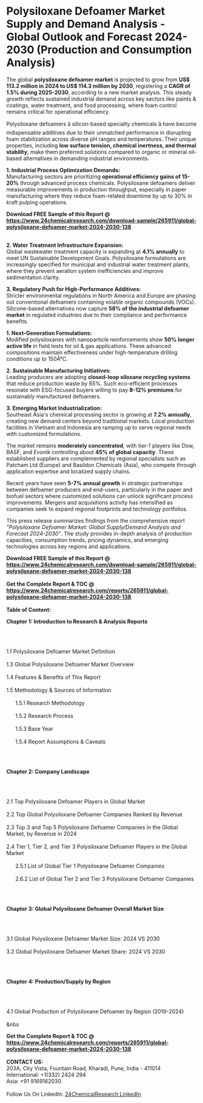 <h1>Polysiloxane Defoamer Market Supply and Demand Analysis - Global Outlook and Forecast 2024-2030 (Production and Consumption Analysis)</h1><p>The global <strong>polysiloxane defoamer market</strong> is projected to grow from <strong>US$ 113.2 million in 2024 to US$ 114.3 million by 2030</strong>, registering a <strong>CAGR of 1.5% during 2025-2030</strong>, according to a new market analysis. This steady growth reflects sustained industrial demand across key sectors like paints &amp; coatings, water treatment, and food processing, where foam control remains critical for operational efficiency.</p><p>Polysiloxane defoamers â silicon-based specialty chemicals â have become indispensable additives due to their unmatched performance in disrupting foam stabilization across diverse pH ranges and temperatures. Their unique properties, including <strong>low surface tension, chemical inertness, and thermal stability</strong>, make them preferred solutions compared to organic or mineral oil-based alternatives in demanding industrial environments.</p><p><strong>1. Industrial Process Optimization Demands:</strong><br>
Manufacturing sectors are prioritizing <strong>operational efficiency gains of 15-20%</strong> through advanced process chemicals. Polysiloxane defoamers deliver measurable improvements in production throughput, especially in paper manufacturing where they reduce foam-related downtime by up to 30% in kraft pulping operations.</p><div><b>Download FREE Sample of this Report @ 
            <a href="https://www.24chemicalresearch.com/download-sample/265911/global-polysiloxane-defoamer-market-2024-2030-138">
            https://www.24chemicalresearch.com/download-sample/265911/global-polysiloxane-defoamer-market-2024-2030-138</a></b></div><br><p><strong>2. Water Treatment Infrastructure Expansion:</strong><br>
Global wastewater treatment capacity is expanding at <strong>4.1% annually</strong> to meet UN Sustainable Development Goals. Polysiloxane formulations are increasingly specified for municipal and industrial water treatment plants, where they prevent aeration system inefficiencies and improve sedimentation clarity.</p><p><strong>3. Regulatory Push for High-Performance Additives:</strong><br>
Stricter environmental regulations in North America and Europe are phasing out conventional defoamers containing volatile organic compounds (VOCs). Silicone-based alternatives now capture <strong>58% of the industrial defoamer market</strong> in regulated industries due to their compliance and performance benefits.</p><p><strong>1. Next-Generation Formulations:</strong><br>
Modified polysiloxanes with nanoparticle reinforcements show <strong>50% longer active life</strong> in field tests for oil &amp; gas applications. These advanced compositions maintain effectiveness under high-temperature drilling conditions up to 150Â°C.</p><p><strong>2. Sustainable Manufacturing Initiatives:</strong><br>
Leading producers are adopting <strong>closed-loop siloxane recycling systems</strong> that reduce production waste by 65%. Such eco-efficient processes resonate with ESG-focused buyers willing to pay <strong>8-12% premiums</strong> for sustainably manufactured defoamers.</p><p><strong>3. Emerging Market Industrialization:</strong><br>
Southeast Asia's chemical processing sector is growing at <strong>7.2% annually</strong>, creating new demand centers beyond traditional markets. Local production facilities in Vietnam and Indonesia are ramping up to serve regional needs with customized formulations.</p><p>The market remains <strong>moderately concentrated</strong>, with tier-1 players like Dow, BASF, and Evonik controlling about <strong>45% of global capacity</strong>. These established suppliers are complemented by regional specialists such as Patcham Ltd (Europe) and Basildon Chemicals (Asia), who compete through application expertise and localized supply chains.</p><p>Recent years have seen <strong>5-7% annual growth</strong> in strategic partnerships between defoamer producers and end-users, particularly in the paper and biofuel sectors where customized solutions can unlock significant process improvements. Mergers and acquisitions activity has intensified as companies seek to expand regional footprints and technology portfolios.</p><p>This press release summarizes findings from the comprehensive report <em>"Polysiloxane Defoamer Market: Global Supply/Demand Analysis and Forecast 2024-2030"</em>. The study provides in-depth analysis of production capacities, consumption trends, pricing dynamics, and emerging technologies across key regions and applications.</p><div><b>Download FREE Sample of this Report @ 
            <a href="https://www.24chemicalresearch.com/download-sample/265911/global-polysiloxane-defoamer-market-2024-2030-138">
            https://www.24chemicalresearch.com/download-sample/265911/global-polysiloxane-defoamer-market-2024-2030-138</a></b></div><br><div><b>Get the Complete Report & TOC @ 
            <a href="https://www.24chemicalresearch.com/reports/265911/global-polysiloxane-defoamer-market-2024-2030-138">
            https://www.24chemicalresearch.com/reports/265911/global-polysiloxane-defoamer-market-2024-2030-138</a></b></div><br>
            <b>Table of Content:</b><p><p><strong>Chapter 1: Introduction to Research &amp; Analysis Reports</strong></p><br />
<br />
<p>1.1 Polysiloxane Defoamer  Market Definition<br /><br />
1.3 Global Polysiloxane Defoamer  Market Overview<br /><br />
1.4 Features &amp; Benefits of This Report<br /><br />
1.5 Methodology &amp; Sources of Information<br /><br />
&nbsp;&nbsp;&nbsp;&nbsp;&nbsp; 1.5.1 Research Methodology<br /><br />
&nbsp;&nbsp;&nbsp;&nbsp;&nbsp; 1.5.2 Research Process<br /><br />
&nbsp;&nbsp;&nbsp;&nbsp;&nbsp; 1.5.3 Base Year<br /><br />
&nbsp;&nbsp;&nbsp;&nbsp;&nbsp; 1.5.4 Report Assumptions &amp; Caveats</p><br />
<br />
<p><strong>Chapter 2: Company Landscape</strong></p><br />
<br />
<p>2.1 Top Polysiloxane Defoamer  Players in Global Market<br /><br />
2.2 Top Global Polysiloxane Defoamer  Companies Ranked by Revenue<br /><br />
2.3 Top 3 and Top 5 Polysiloxane Defoamer  Companies in the Global Market, by Revenue in 2024<br /><br />
2.4 Tier 1, Tier 2, and Tier 3 Polysiloxane Defoamer  Players in the Global Market<br /><br />
&nbsp;&nbsp;&nbsp;&nbsp;&nbsp; 2.5.1 List of Global Tier 1 Polysiloxane Defoamer  Companies<br /><br />
&nbsp;&nbsp;&nbsp;&nbsp;&nbsp; 2.6.2 List of Global Tier 2 and Tier 3 Polysiloxane Defoamer  Companies</p><br />
<br />
<p><strong>Chapter 3: Global Polysiloxane Defoamer  Overall Market Size</strong></p><br />
<br />
<p>3.1 Global Polysiloxane Defoamer  Market Size: 2024 VS 2030<br /><br />
3.2 Global Polysiloxane Defoamer  Market Share: 2024 VS 2030</p><br />
<br />
<p><strong>Chapter 4: Production/Supply by Region</strong></p><br />
<br />
<p>4.1 Global Production of Polysiloxane Defoamer  by Region (2019-2024)<br /><br />
&nbs</p><div><b>Get the Complete Report & TOC @ 
            <a href="https://www.24chemicalresearch.com/reports/265911/global-polysiloxane-defoamer-market-2024-2030-138">
            https://www.24chemicalresearch.com/reports/265911/global-polysiloxane-defoamer-market-2024-2030-138</a></b></div><br><b>CONTACT US:</b><br>
            203A, City Vista, Fountain Road, Kharadi, Pune, India - 411014<br>
            International: +1(332) 2424 294<br>
            Asia: +91 9169162030 <br><br>
            Follow Us On LinkedIn: <a href="https://www.linkedin.com/company/24chemicalresearch/">24ChemicalResearch LinkedIn</a>